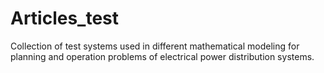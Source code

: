# Articles_test
 Collection of test systems used in different mathematical modeling for planning and operation problems of electrical power distribution systems.
